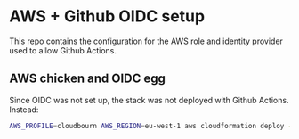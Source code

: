 # AWS + Github OIDC setup

This repo contains the configuration for the AWS role and identity provider used to allow Github Actions.

## AWS chicken and OIDC egg

Since OIDC was not set up, the stack was not deployed with Github Actions. Instead:

```sh
AWS_PROFILE=cloudbourn AWS_REGION=eu-west-1 aws cloudformation deploy --stack-name github-oidc --template-file cloudformation.yml --capabilities CAPABILITY_IAM
```

